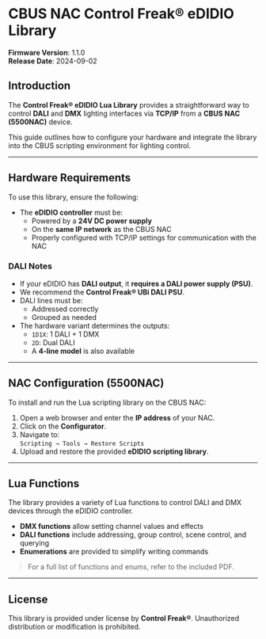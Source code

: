 # CBUS NAC Control Freak® eDIDIO Library

**Firmware Version**: 1.1.0  
**Release Date**: 2024-09-02

## Introduction

The **Control Freak® eDIDIO Lua Library** provides a straightforward way to control **DALI** and **DMX** lighting interfaces via **TCP/IP** from a **CBUS NAC (5500NAC)** device.

This guide outlines how to configure your hardware and integrate the library into the CBUS scripting environment for lighting control.

---

## Hardware Requirements

To use this library, ensure the following:

- The **eDIDIO controller** must be:
  - Powered by a **24V DC power supply**
  - On the **same IP network** as the CBUS NAC
  - Properly configured with TCP/IP settings for communication with the NAC

### DALI Notes

- If your eDIDIO has **DALI output**, it **requires a DALI power supply (PSU)**.
- We recommend the **Control Freak® UBi DALI PSU**.
- DALI lines must be:
  - Addressed correctly
  - Grouped as needed
- The hardware variant determines the outputs:
  - `1D1X`: 1 DALI + 1 DMX
  - `2D`: Dual DALI
  - A **4-line model** is also available

---

## NAC Configuration (5500NAC)

To install and run the Lua scripting library on the CBUS NAC:

1. Open a web browser and enter the **IP address** of your NAC.
2. Click on the **Configurator**.
3. Navigate to:  
   `Scripting → Tools → Restore Scripts`
4. Upload and restore the provided **eDIDIO scripting library**.

---

## Lua Functions

The library provides a variety of Lua functions to control DALI and DMX devices through the eDIDIO controller.

- **DMX functions** allow setting channel values and effects
- **DALI functions** include addressing, group control, scene control, and querying
- **Enumerations** are provided to simplify writing commands

> For a full list of functions and enums, refer to the included PDF.

---

## License

This library is provided under license by **Control Freak®**. Unauthorized distribution or modification is prohibited.

